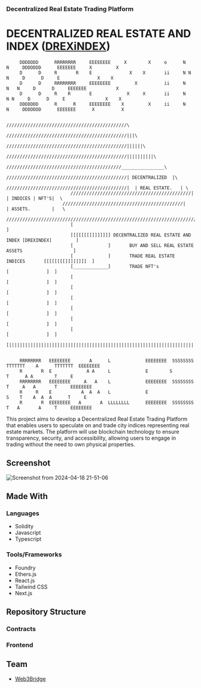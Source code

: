 ### Decentralized Real Estate Trading Platform
# DECENTRALIZED REAL ESTATE AND INDEX ([DREXiNDEX](https://urban-xchange.vercel.app/))


         DDDDDDD      RRRRRRRR     EEEEEEEE     X        X     o      N       N     DDDDDDD      EEEEEEE     X         X
         D      D     R       R    E              X    X       ii     N N     N     D      D     E              X    X
         D      D     RRRRRRRR     EEEEEEEE         X          ii     N   N   N     D      D     EEEEEEE           X
         D      D     R    R       E             X     X       ii     N     N N     D      D     E               X    X
         DDDDDDD      R      R     EEEEEEEE    X         X     ii     N       N     DDDDDDD      EEEEEEE      X          X

                                               /////////////////////////////////////////////\
                                             /////////////////////////////////////////////|||\
                                           /////////////////////////////////////////////||||||\
                                        /////////////////////////////////////////////||||||||||\
                                     ///////////////////////////////////////////________________\
                                  /////////////////////////////////////////////| DECENTRALIZED  |\
                               /////////////////////////////////////////////|  | REAL ESTATE.   | \
                            /////////////////////////////////////////////|     | INDICES | NFT'S|  \
                         /////////////////////////////////////////////|        | ASSETS.        |   \
                       ///////////////////////////////////////////////////////////////////////////////\
                            [                                                                       ]
                            [[[[[[[[]]]]]]] DECENTRALIZED REAL ESTATE AND INDEX [DREXINDEX]         ]
                            [             ]       BUY AND SELL REAL ESTATE ASSETS                   ]
                            [             ]       TRADE REAL ESTATE INDICES       [[[[[[[[]]]]]]]]  ]
                            [_____________]       TRADE NFT's                     [              ]  ]
                            [                                                     [              ]  ]
                            [                                                     [              ]  ]
                            [                                                     [              ]  ]
                            [                                                     [              ]  ]
                            [                                                     [              ]  ]
                            [                                                     [              ]  ]
                            [|||||||||||||||||||||||||||||||||||||||||||||||||||||||||||||||||||||||]
              
         
         RRRRRRRR   EEEEEEEE       A      L             EEEEEEEE  SSSSSSSS  TTTTTTT    A      TTTTTTT  EEEEEEEE
         R       R  E             A A     L             E        S             T      A A        T     E
         RRRRRRRR   EEEEEEEE     A   A    L             EEEEEEEE  SSSSSSSS     T     A   A       T     EEEEEEEE
         R     R    E           A  A  A   L             E                 S    T    A  A  A      T     E
         R       R  EEEEEEEE   A       A  LLLLLLLL      EEEEEEEE  SSSSSSSS     T   A       A     T     EEEEEEEE
         

This project aims to develop a Decentralized Real Estate Trading Platform that enables users to speculate on and trade city indices representing real estate markets. The platform will use blockchain technology to ensure transparency, security, and accessibility, allowing users to engage in trading without the need to own physical properties.

## Screenshot
![Screenshot from 2024-04-18 21-51-06](https://github.com/WebSculptor/decentralized-real-estate-trading-platform/assets/137540755/ac087875-54b4-4c41-959c-41cdf80b5265)

## Made With
  ### Languages
   * Solidity
   * Javascript
   * Typescript

 ### Tools/Frameworks
  * Foundry
  * Ethers.js
  * React.js
  * Tailwind CSS
  * Next.js

## Repository Structure
 ### Contracts
 ### Frontend

## Team
 * [Web3Bridge](https://twitter.com/Web3Bridge)


